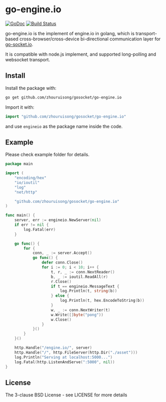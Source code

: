 # go-engine.io

[![GoDoc](http://godoc.org/github.com/zhouruisong/gosocket/go-engine.io?status.svg)](http://godoc.org/github.com/zhouruisong/gosocket/go-engine.io) [![Build Status](https://travis-ci.org/googollee/go-engine.io.svg)](https://travis-ci.org/googollee/go-engine.io)

go-engine.io is the implement of engine.io in golang, which is transport-based cross-browser/cross-device bi-directional communication layer for [go-socket.io](https://github.com/zhouruisong/gosocket/go-socket.io).

It is compatible with node.js implement, and supported long-polling and websocket transport.

## Install

Install the package with:

```bash
go get github.com/zhouruisong/gosocket/go-engine.io
```

Import it with:

```go
import "github.com/zhouruisong/gosocket/go-engine.io"
```

and use `engineio` as the package name inside the code.

## Example

Please check example folder for details.

```go
package main

import (
	"encoding/hex"
	"io/ioutil"
	"log"
	"net/http"

	"github.com/zhouruisong/gosocket/go-engine.io"
)

func main() {
	server, err := engineio.NewServer(nil)
	if err != nil {
		log.Fatal(err)
	}

	go func() {
		for {
			conn, _ := server.Accept()
			go func() {
				defer conn.Close()
				for i := 0; i < 10; i++ {
					t, r, _ := conn.NextReader()
					b, _ := ioutil.ReadAll(r)
					r.Close()
					if t == engineio.MessageText {
						log.Println(t, string(b))
					} else {
						log.Println(t, hex.EncodeToString(b))
					}
					w, _ := conn.NextWriter(t)
					w.Write([]byte("pong"))
					w.Close()
				}
			}()
		}
	}()

	http.Handle("/engine.io/", server)
	http.Handle("/", http.FileServer(http.Dir("./asset")))
	log.Println("Serving at localhost:5000...")
	log.Fatal(http.ListenAndServe(":5000", nil))
}
```

## License

The 3-clause BSD License  - see LICENSE for more details